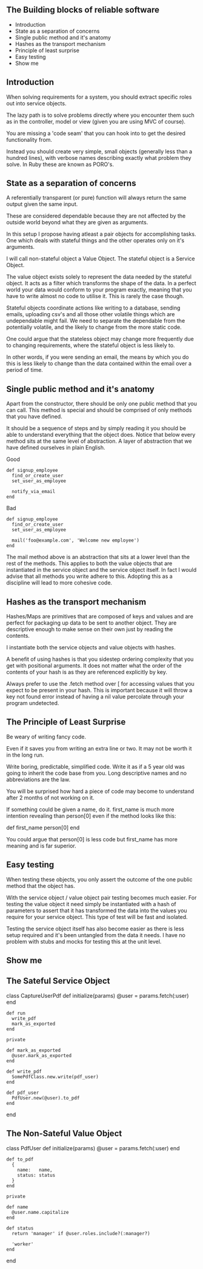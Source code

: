 The Building blocks of reliable software
-----------------------------------------

  - Introduction
  - State as a separation of concerns
  - Single public method and it's anatomy
  - Hashes as the transport mechanism
  - Principle of least surprise
  - Easy testing
  - Show me

Introduction
-------------
  When solving requirements for a system, you should extract specific roles out into service objects.

  The lazy path is to solve problems directly where you encounter them such as in the controller, model or view (given you are using MVC of course).

  You are missing a 'code seam' that you can hook into to get the desired functionality from.

  Instead you should create very simple, small objects (generally less than a hundred lines), with verbose names describing exactly what problem
  they solve.  In Ruby these are known as PORO's.

State as a separation of concerns
---------------------------------
  A referentially transparent (or pure) function will always return the same output given the same input.

  These are considered dependable because they are not affected by the outside world beyond what they are given as arguments.

  In this setup I propose having atleast a pair objects for accomplishing tasks.
  One which deals with stateful things and the other operates only on it's arguments.

  I will call non-stateful object a Value Object.  The stateful object is a Service Object.

  The value object exists solely to represent the data needed by the stateful object.  It acts as a filter which transforms the shape of the data.
  In a perfect world your data would conform to your program exactly, meaning that you have to write almost no code to utilise it.
  This is rarely the case though.

  Stateful objects coordinate actions like writing to a database, sending emails, uploading csv's and all those other volatile things which are undependable might fail.  We need to separate the dependable from the potentially volatile, and the likely to change from the more static code.

  One could argue that the stateless object may change more frequently due to changing requirements, where the stateful object is less likely to.

  In other words, if you were sending an email, the means by which you do this is less likely to change than the data contained within the email over
  a period of time.

Single public method and it's anatomy
-------------------------------------
  Apart from the constructor, there should be only one public method that you can call.
  This method is special and should be comprised of only methods that you have defined.

  It should be a sequence of steps and by simply reading it you should be able to understand everything that the object does.
  Notice that below every method sits at the same level of abstraction.  A layer of abstraction that we have defined ourselves in plain English.

  Good

    def signup_employee
      find_or_create_user
      set_user_as_employee

      notify_via_email
    end

  Bad

    def signup_employee
      find_or_create_user
      set_user_as_employee

      mail('foo@example.com', 'Welcome new employee')
    end

  The mail method above is an abstraction that sits at a lower level than the rest of the methods.
  This applies to both the value objects that are instantiated in the service object and the service object itself.
  In fact I would advise that all methods you write adhere to this.  Adopting this as a discipline will lead to more cohesive code.

Hashes as the transport mechanism
----------------------------------
  Hashes/Maps are primitives that are composed of keys and values and are perfect for packaging up data to be sent to another object.
  They are descriptive enough to make sense on their own just by reading the contents.

  I instantiate both the service objects and value objects with hashes.

  A benefit of using hashes is that you sidestep ordering complexity that you get with positional arguments.
  It does not matter what the order of the contents of your hash is as they are referenced explicitly by key.

  Always prefer to use the .fetch method over [ for accessing values that you expect to be present in your hash.
  This is important because it will throw a key not found error instead of having a nil value percolate through your program undetected.

The Principle of Least Surprise
--------------------------------
  Be weary of writing fancy code.

  Even if it saves you from writing an extra line or two.  It may not be worth it in the long run.

  Write boring, predictable, simplified code.  Write it as if a 5 year old was going to inherit the code base from you.
  Long descriptive names and no abbreviations are the law.

  You will be surprised how hard a piece of code may become to understand after 2 months of not working on it.

  If something could be given a name, do it. first_name is much more intention revealing than person[0] even if the method looks like this:

  def first_name
    person[0]
  end

  You could argue that person[0] is less code but first_name has more meaning and is far superior.

Easy testing
-------------
  When testing these objects, you only assert the outcome of the one public method that the object has.

  With the service object / value object pair testing becomes much easier.
  For testing the value object it need simply be instantiated with a hash of parameters to assert that it has transformed the data into
  the values you require for your service object.  This type of test will be fast and isolated.

  Testing the service object itself has also become easier as there is less setup required and it's been untangled from the data it needs.
  I have no problem with stubs and mocks for testing this at the unit level.

Show me
--------

The Sateful Service Object
--------------------------

  class CaptureUserPdf
    def initialize(params)
      @user = params.fetch(:user)
    end

    def run
      write_pdf
      mark_as_exported
    end

    private

    def mark_as_exported
      @user.mark_as_exported
    end

    def write_pdf
      SomePdfClass.new.write(pdf_user)
    end

    def pdf_user
      PdfUser.new(@user).to_pdf
    end
  end

The Non-Sateful Value Object
-----------------------------

  class PdfUser
    def initialize(params)
      @user = params.fetch(:user)
    end

    def to_pdf
      {
        name:   name,
        status: status
      }
    end

    private

    def name
      @user.name.capitalize
    end

    def status
      return 'manager' if @user.roles.include?(:manager?)

      'worker'
    end
  end
